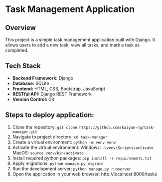 # Task Management Application

## Overview
This project is a simple task management application built with Django. It allows users to add a new task, view all tasks, and mark a task as completed.

## Tech Stack
- **Backend Framework:** Django
- **Database:** SQLite
- **Frontend:** HTML, CSS, Bootstrap, JavaScript
- **RESTful API:** Django REST Framework
- **Version Control:** Git

## Steps to deploy application:
1. Clone the repository: `git clone https://github.com/kaiyan-ng/task-manager.git`
2. Navigate to project directory: `cd task-manager`
3. Create a virtual environment: `python -m venv venv`
4. Activate the virtual environment:
   Windows: `.\venv\Scripts\activate`
   MacOS: `source venv/bin/activate`
5. Install required python packages: `pip install -r requirements.txt`
6. Apply migrations: `python manage.py migrate`
7. Run the development server: `python manage.py runserver`
8. Open the application in your web browser: http://localhost:8000/tasks


   
